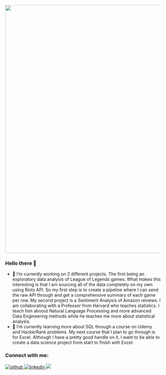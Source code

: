 <p align="center">
    <img width="800" src="Hellothere.gif">
</p>

### Hello there 👋


- 🔭 I’m currently working on 2 different projects. The first being an exploratory data analysis of League of Legends games. What makes this interesting is that I am sourcing all of the data completely on my own using Riots API. So my first step is to create a pipeline where I can send the raw API through and get a comprehensive summary of each game per row. My second project is a Sentiment Analysis of Amazon reviews. I am collaborating with a Professor from Harvard who teaches statistics. I teach him aboout Natural Language Processing and more advanced Data Engineering methods while he teaches me more about statistical analysis.
-  🌱 I’m currently learning more about SQL through a course on Udemy and HackerRank problems. My next course that I plan to go through is for Excel. Although I have a pretty good handle on it, I want to be able to create a data science project from start to finish with Excel. 
<!--
**Zealfire243/Zealfire243** is a ✨ _special_ ✨ repository because its `README.md` (this file) appears on your GitHub profile.

Here are some ideas to get you started:
My name is Ethan Helder and I am a data scientist. I recently graduated from Flatiron School and had been working in the food service industry for 7 years. I have been a kitchen assistant, server, bartender and a shift manager. I learned how to work under immense amount of pressure while effectively communicating to everyone around me to allow everything to go smoothly. My greatest accomplishment while serving was that me and two other servers worked together to serve a party of over 60 people. They all got different drinks and meals and we had to keep track of everything as a team. We made not a single mistake and by the time is was over our tip was around $2500 or a little over $800 each. Now-a-days I am looking for a fulltime position as a Data Scientist or related position.
 
- 👯 I’m looking to collaborate on ...
- 🤔 I’m looking for help with getting a Data Science related job. If you have any suggestions for my profiles or willing to give any tips regarding my resume/CV, I would really appreciate it. And if you believe that I would be a good fit for a job, reach out. 
- 💬 Ask me about 
- 📫 How to reach me: ...
- 😄 Pronouns: ...
- ⚡ Fun fact: ...
-->
### Connect with me:

<a href="https://github.com/Zealfire243" target="_blank">
<img src=https://img.shields.io/badge/github-%2324292e.svg?&style=for-the-badge&logo=github&logoColor=white alt=github style="margin-bottom: 5px;" />
</a>
<a href="https://linkedin.com/in/ethan-helder" target="_blank">
<img src=https://img.shields.io/badge/linkedin-%231E77B5.svg?&style=for-the-badge&logo=linkedin&logoColor=white alt=linkedin style="margin-bottom: 5px;" />
</a> 
<a href="mailto:helderethan@gmail.com" rel="nofollow"><img src= "https://img.shields.io/badge/Gmail-D14836?style=for-the-badge&logo=gmail&logoColor=white" />
</a>
